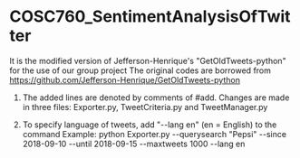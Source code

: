 # COSC760_SentimentAnalysisOfTwitter
It is the modified version of Jefferson-Henrique's "GetOldTweets-python" for the use of our group project
The original codes are borrowed from https://github.com/Jefferson-Henrique/GetOldTweets-python

1. The added lines are denoted by comments of #add. 
Changes are made in three files: Exporter.py, TweetCriteria.py and TweetManager.py


2. To specify language of tweets, add "--lang en" (en = English) to the command
Example: python Exporter.py --querysearch "Pepsi" --since 2018-09-10 --until 2018-09-15 --maxtweets 1000 --lang en
